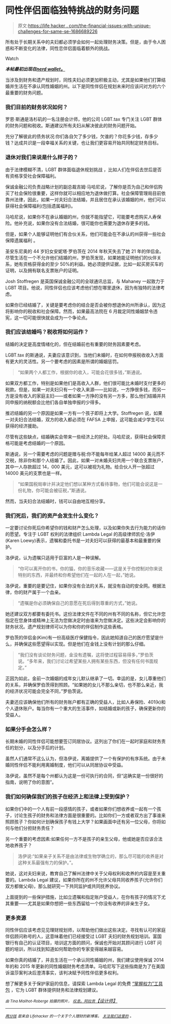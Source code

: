 # 同性伴侣面临独特挑战的财务问题

> 原文:[https://life hacker . com/the-financial-issues-with-unique-challenges-for-same-se-1686689226](https://lifehacker.com/the-financial-issues-with-unique-challenges-for-same-se-1686689226)

所有处于长期关系中的夫妇都必须学会如何一起处理财务决策。但是，由于令人困惑和不断变化的法律，同性恋伴侣面临着额外的挑战。

Watch

***本帖最初出现在***[***nerd wallet。***](http://www.nerdwallet.com/blog/finance/money-nerd/retirement/6-financial-issues-samesex-couples-discuss/)

当涉及到财务和遗产规划时，同性夫妇必须更加积极主动，尤其是如果他们打算结婚并生活在不承认同性婚姻的州。以下是同性伴侣在规划未来时应该问对方的六个最重要的财务问题。

### 我们目前的财务状况如何？

罗恩·斯通是洛杉矶的一名注册会计师，他的公司 LGBT.tax 专门关注 LGBT 群体的财务问题和税收。斯通建议所有夫妇从解决彼此的财务问题开始。

充分了解彼此的债务状况:你们各自欠了多少钱，欠谁的？你花多少钱，存多少钱？达成共识是一段幸福关系的关键，也让我们更容易开始共同制定财务目标。

### 退休对我们来说是什么样子的？

由于法律模糊不清，LGBT 群体面临退休规划挑战 ，比如人们在伴侣去世后是否有资格享受社会保障福利。

保诚金融公司负责战略计划的副总裁吉姆·马哈尼说，了解你是否为自己和伴侣购买了社会保险很重要，这样你就可以相应地为退休做打算。社会保障管理局目前依靠州法律，因此，如果一对夫妇合法结婚，并且居住在承认该婚姻的州，他们可以获得社会保障福利(包括遗属福利)。

马哈尼说，如果你不在承认婚姻的州，你就不能指望它，可能要考虑购买人寿保险。他补充说，如果你没有合法结婚，很可能你也需要为退休存更多的钱。

但是，如果个人能够证明他们有合伙关系，他们可能会在不承认的州获得一些社会保障遗属福利 。

圣安东尼奥的 44 岁妇女安妮塔·罗伯茨在 2014 年秋天失去了她 21 年的伴侣金。尽管生活在一个不允许他们结婚的州，罗伯茨发现，如果她能证明他们的伙伴关系，她有资格获得金的至少 50%的利益。她必须提供证据，比如一起买房买车的证明，以及拥有联名支票账户的证明。

Josh Stoffregen 是英国保诚金融公司的全球通讯总监，与 Mahaney 一起致力于 LGBT 项目。他说，同性伴侣也应该考虑他们想在哪里退休，因为有独特的法律考虑。

如果你已经结婚了，关键是要考虑你的结合是否会被你想退休的州所承认，因为这将影响你的税收和社会保障。然而，如果最高法院在 6 月裁定同性婚姻禁令违宪，这一切可能很快就会成为一个争论点。

### 我们应该结婚吗？税收将如何运作？

结婚的决定是高度情绪化的，但在结婚前也有重要的财务因素要考虑。

LGBT.tax 的斯通说，夫妻应该意识到，当他们未婚时，在如何申报税收收入方面有更大的灵活性。另一个要考虑的因素是所谓的婚姻惩罚。

> “如果两个人都工作，根据你的收入，可能会花很多钱，”斯通说。

如果双方都工作，特别是如果他们是高收入人群，他们很可能比未婚时支付更多的税款。但是，如果一对夫妇只有一个收入来源——比如说，一方挣很多钱，而另一方是没有收入的家庭主妇——或者如果一方挣的没有另一方多，那么他们结婚并共同申报的纳税额会比他们各自单独申报的少得多。

推迟结婚的另一个原因是如果一方有一个孩子即将上大学。Stoffregen 说，如果一对夫妇合法结婚，双方的收入都必须在 FAFSA 上申报，这可能会减少学生可以获得的经济援助。

尽管有这些缺点，结婚确实会带来一些经济上的好处。马哈尼说，获得社会保障资格可能是考虑结婚的一个原因。

斯通说，另一个需要考虑的问题是赠与税:你不能每年给某人超过 14000 美元而不交税，除非你和那个人结婚了。因此，如果一对未婚夫妇共用一个联合支票账户，其中一人存款超过 14，000 美元，这可以被视为礼物。给合伙人开一张超过 14000 美元的支票也是一样。

> “如果国税局审计并决定他们想以某种方式看待事物，他们可能会说这是一份礼物，你可能会被征税，”斯通说。

然而，当夫妇合法结婚时，钱可以自由地互相分享。

### 我们死后，我们的资产会发生什么变化？

一定要讨论你死后你希望你的钱和财产怎么处理，以及如果你失去行为能力的话你的愿望。专注于 LGBT 权利的法律组织 Lambda Legal 的高级律师凯伦·洛伊(Karen Loewy)表示，遗嘱和委托书是一对夫妇可以获得的最基本和最重要的保护。

洛伊说，认为遗嘱只适用于巨富的人是一种误解。

> “你可以离开你的书，你的猫，你的音乐收藏——这是关于你控制对你来说特别的东西，并最终和你希望他们在一起的人在一起，”她说。

洛伊说，重要的是要记住，如果你没有合法的关系，就没有自动的安全网。根据法律，你的财产属于一个血亲。

> “遗嘱是你必须确保自己的意愿在死后得到尊重的方式，”她说。

她还建议双方都要有委托书。这份法律文件在不同的州有不同的名称，但它允许您指定在您身体或精神上无法为您做决定时由谁来为您做决定。这些决定会影响你的财务状况。遗产规划律师可以为你和你的伴侣制作这些表格。

罗伯茨的伴侣金(Kim)有一份高级医疗保健指令，因此她知道自己的医疗愿望是什么，并确保这些愿望得以实现。但是他们在金钱上没有计划的那么仔细。

> “我们没有谈论财务问题，金没有遗嘱，这将使过程容易得多，”罗伯茨说。“多年来，我们讨论过希望某些人拥有某些东西，但没有任何书面规定。”

正因为如此，金前一次婚姻的成年女儿默认继承了一切。幸运的是，女儿尊重他们的关系，并确保罗伯茨得到照顾。“如果她的女儿不那么亲切，也不那么亲近，我的经济状况可能会完全不同，”罗伯茨说。

夫妻还应该确保他们所有的财务账户都有正确的受益人，比如人寿保险、401(k)和个人退休账户。每当你有一个重大的生活事件，如结婚或新的孩子，确保更新你的受益人。

### 如果分手会怎么样？

长期未婚的同性伴侣可能想要签订同居协议。这列出了你们在一起时家庭和财务责任的划分，以及分手后的计划。

虽然人们通常不这么认为，但洛伊说，离婚提供了一个有保护的有序系统。由于未婚同性伴侣不能利用离婚制度，他们可以从同居协议中受益。

洛伊说，虽然不是每个州都认为这是一份可执行的合同，但“这确实是一份很好的指南，说明了你的意图”。

### 我们如何确保我们的孩子在经济上和法律上受到保护？

如果你们中的一个人有前一段感情的孩子，或者如果你们想收养或一起有一个孩子，讨论生孩子的财务和法律方面是很重要的。比如你们一方或者双方出了事谁来照顾孩子？你如何计划确保孩子有钱上大学？如果画面中还有另一位父母，你将如何与他们分担财务责任？

另一个重要的考虑因素:如果任何一方不是孩子的亲生父母，他或她是否应该合法地收养孩子？

> 洛伊说:“如果亲子关系不是由法律或生物学确立的，那么尽可能的收养是对这种关系最强有力的保护。”。

她说，这对夫妇来说，教育自己了解州法律中关于父母权利和收养的内容是至关重要的。Lambda Legal 建议，如果你所在的州不允许父母共同收养孩子(允许你们双方都做父母)，那么就研究一下共同监护或共同抚养协议。

上面提到的一些保护措施，比如立遗嘱和指定账户受益人，在你有孩子的情况下尤其重要——尤其是如果你想把一些东西留给一个你没有收养的非亲生子女。

### 更多资源

同性伴侣应该考虑见见理财规划师，以帮助他们做出这些决定。寻找有认可的家庭伴侣顾问称号的人，这意味着他们已经接受过 LGBT 夫妇的财务规划培训。富国银行有自己的认证项目，培训这方面的顾问，保诚也开始对其顾问进行 LGBT 问题的培训，所以找到知道如何帮助你的专家变得越来越容易。

如果你真的结婚了，并且生活在一个承认同性婚姻的州，我们建议使用保诚 2014 年的和 2015 年更新的同性婚姻财务考虑清单。马哈尼写下这些指南是为了在美国诉温莎案判决后澄清事实，该判决赋予同性伴侣更多权利。

想了解更多关于保护家庭的信息，请探索 Lambda Legal 的免费 [“掌握权力”工具包](http://www.lambdalegal.org/publications/take-the-power) ，它为 LGBT 群体提供财务和法律规划建议。

<small>*由 Tina Mailhot-Roberge 拍摄的照片，*</small> [<small>*叹息。阿拉贡*</small>](https://www.flickr.com/photos/zevonbrowne/)*[*【设计师】*](https://www.flickr.com/photos/92282778@N06/)*

* * *

*[*<small>两分钱</small>*](http://ift.tt/MNrhmo) <small>*是来自 Lifehacker 的一个关于个人理财的新博客。*</small> [*<small>关注我们这里的</small>*](http://ift.tt/1cudqxU) <small>*。*</small>*